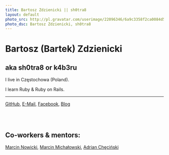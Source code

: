 ```yaml
---
title: Bartosz Zdzienicki || sh0tra8  
layout: default
photo_src: http://pl.gravatar.com/userimage/22096346/6a9c3358f2ca0084d552094d37d873e8.png?r=PG
photo_dsc: Bartosz Zdzienicki, sh0tra8
---
```


# Bartosz (Bartek) Zdzienicki

## aka sh0tra8 or k4b3ru

I live in Częstochowa (Poland).

I learn Ruby & Ruby on Rails.

<hr>

[GitHub](http://github.com/sh0tra8),
[E-Mail](mailto:sh0tr8@gmail.com),
[Facebook](http://facebook.com/k4b3ru),
[Blog](http://k4b3ru.wordpress.com)

<br/>
<br/>

## Co-workers & mentors:
[Marcin Nowicki](http://marcinnowicki.com),
[Marcin Michałowski](http://github.com/h13ronim),
[Adrian Chęciński](http://hash4di.github.com)